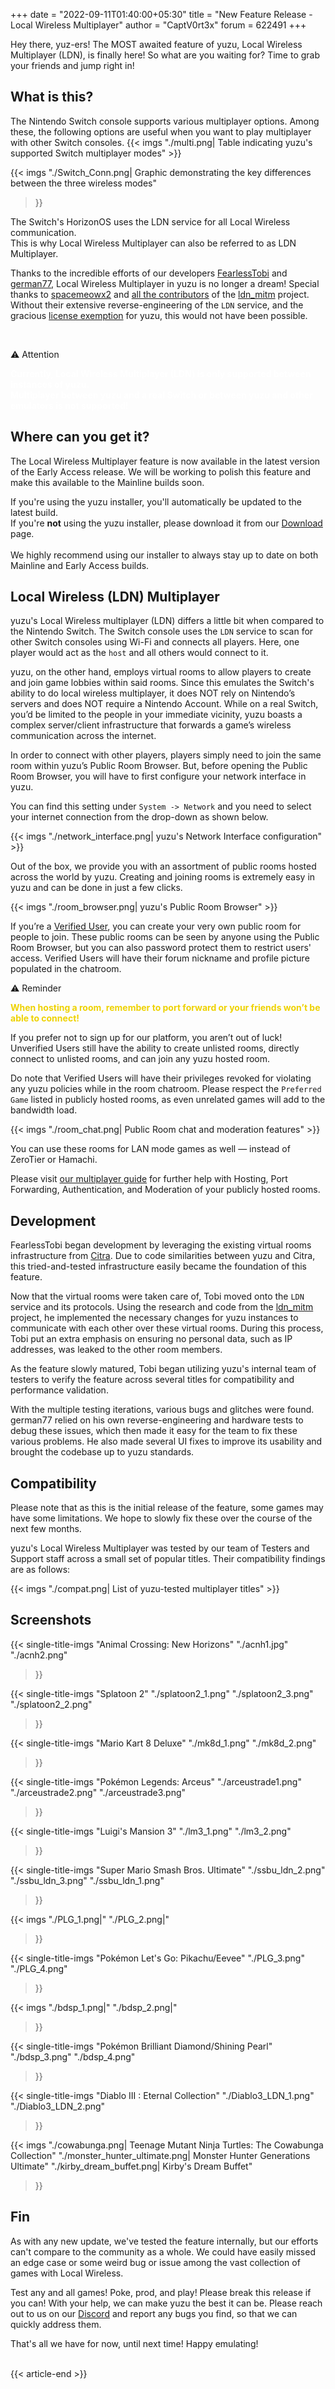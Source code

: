 +++
date = "2022-09-11T01:40:00+05:30"
title = "New Feature Release - Local Wireless Multiplayer"
author = "CaptV0rt3x"
forum = 622491
+++

Hey there, yuz-ers!
The MOST awaited feature of yuzu, Local Wireless Multiplayer (LDN), is finally here!
So what are you waiting for?
Time to grab your friends and jump right in!

<!--more-->

## What is this?

The Nintendo Switch console supports various multiplayer options. 
Among these, the following options are useful when you want to play multiplayer with other Switch consoles.
{{< imgs "./multi.png| Table indicating yuzu's supported Switch multiplayer modes" >}}

{{< imgs 
    "./Switch_Conn.png| Graphic demonstrating the key differences between the three wireless modes" 
>}}

<article class="message has-text-weight-semibold"><div class="message-body"><p>
The Switch's HorizonOS uses the LDN service for all Local Wireless communication. <br>
This is why Local Wireless Multiplayer can also be referred to as LDN Multiplayer.
</p></div></article>

Thanks to the incredible efforts of our developers [FearlessTobi](https://github.com/FearlessTobi) and [german77](https://github.com/german77), Local Wireless Multiplayer in yuzu is no longer a dream!
Special thanks to [spacemeowx2](https://github.com/spacemeowx2/) and [all the contributors](https://github.com/spacemeowx2/ldn_mitm/graphs/contributors) of the [ldn_mitm](https://github.com/spacemeowx2/ldn_mitm) project.
Without their extensive reverse-engineering of the `LDN` service, and the gracious [license exemption](https://github.com/spacemeowx2/ldn_mitm#licensing) for yuzu, this would not have been possible.

<br>
<article class="message"><div class="message-header">
<p>⚠️ Attention</p>
</div>
<div class="message-body"><p style="color:white;">
<b>Currently, Local Wireless Multiplayer (LDN) is only supported between instances of yuzu.<br>
Multiplayer between yuzu and a real Switch or between yuzu and other emulators is not supported!</b>
</p></div></article>

## Where can you get it?

The Local Wireless Multiplayer feature is now available in the latest version of the Early Access release.
We will be working to polish this feature and make this available to the Mainline builds soon.

<article class="message has-text-weight-semibold"><div class="message-body"><p>
If you're using the yuzu installer, you'll automatically be updated to the latest build.<br>    
If you're <b>not</b> using the yuzu installer, please download it from our <a href= https://yuzu-emu.org/downloads/>Download</a> page. <br>
<br>
We highly recommend using our installer to always stay up to date on both Mainline and Early Access builds.
</p></div></article>

## Local Wireless (LDN) Multiplayer

yuzu's Local Wireless multiplayer (LDN) differs a little bit when compared to the Nintendo Switch.
The Switch console uses the `LDN` service to scan for other Switch consoles using Wi-Fi and connects all players.
Here, one player would act as the `host` and all others would connect to it.

yuzu, on the other hand, employs virtual rooms to allow players to create and join game lobbies within said rooms.
Since this emulates the Switch's ability to do local wireless multiplayer, it does NOT rely on Nintendo’s servers and does NOT require a Nintendo Account. 
While on a real Switch, you’d be limited to the people in your immediate vicinity, yuzu boasts a complex server/client infrastructure that forwards a game’s wireless communication across the internet.

In order to connect with other players, players simply need to join the same room within yuzu’s Public Room Browser. 
But, before opening the Public Room Browser, you will have to first configure your network interface in yuzu.

You can find this setting under `System -> Network` and you need to select your internet connection from the drop-down as shown below.

{{< imgs "./network_interface.png| yuzu's Network Interface configuration" >}}

Out of the box, we provide you with an assortment of public rooms hosted across the world by yuzu.
Creating and joining rooms is extremely easy in yuzu and can be done in just a few clicks.

{{< imgs "./room_browser.png| yuzu's Public Room Browser" >}}

If you’re a [Verified User](https://community.citra-emu.org/signup), you can create your very own public room for people to join. 
These public rooms can be seen by anyone using the Public Room Browser, but you can also password protect them to restrict users' access.
Verified Users will have their forum nickname and profile picture populated in the chatroom.
<br>

<article class="message"><div class="message-header">
<p>⚠️ Reminder</p></div>
<div class="message-body"><p style="color:#eed202;">
<b>When hosting a room, remember to port forward or your friends won’t be able to connect!</b>
</p></div></article>

If you prefer not to sign up for our platform, you aren’t out of luck! 
Unverified Users still have the ability to create unlisted rooms, directly connect to unlisted rooms, and can join any yuzu hosted room.

Do note that Verified Users will have their privileges revoked for violating any yuzu policies while in the room chatroom.
Please respect the `Preferred Game` listed in publicly hosted rooms, as even unrelated games will add to the bandwidth load.

{{< imgs "./room_chat.png| Public Room chat and moderation features" >}}

<article class="message has-text-weight-semibold"><div class="message-body"><p>
You can use these rooms for LAN mode games as well — instead of ZeroTier or Hamachi.</b>
</p></div></article>

Please visit [our multiplayer guide](https://yuzu-emu.org/help/feature/multiplayer/) for further help with Hosting, Port Forwarding, Authentication, and Moderation of your publicly hosted rooms.

## Development

FearlessTobi began development by leveraging the existing virtual rooms infrastructure from [Citra](https://citra-emu.org).
Due to code similarities between yuzu and Citra, this tried-and-tested infrastructure easily became the foundation of this feature.

Now that the virtual rooms were taken care of, Tobi moved onto the `LDN` service and its protocols.
Using the research and code from the [ldn_mitm](https://github.com/spacemeowx2/ldn_mitm) project, he implemented the necessary changes for yuzu instances to communicate with each other over these virtual rooms.
During this process, Tobi put an extra emphasis on ensuring no personal data, such as IP addresses, was leaked to the other room members.

As the feature slowly matured, Tobi began utilizing yuzu's internal team of testers to verify the feature across several titles for compatibility and performance validation. 

With the multiple testing iterations, various bugs and glitches were found. 
german77 relied on his own reverse-engineering and hardware tests to debug these issues, which then made it easy for the team to fix these various problems.
He also made several UI fixes to improve its usability and brought the codebase up to yuzu standards.

## Compatibility

Please note that as this is the initial release of the feature, some games may have some limitations.
We hope to slowly fix these over the course of the next few months.

yuzu's Local Wireless Multiplayer was tested by our team of Testers and Support staff across a small set of popular titles. Their compatibility findings are as follows:

{{< imgs "./compat.png| List of yuzu-tested multiplayer titles" >}}


## Screenshots

{{< single-title-imgs
    "Animal Crossing: New Horizons"
    "./acnh1.jpg"
    "./acnh2.png"
>}}

{{< single-title-imgs
    "Splatoon 2"
    "./splatoon2_1.png"
    "./splatoon2_3.png"
    "./splatoon2_2.png"
>}}

{{< single-title-imgs
    "Mario Kart 8 Deluxe"
    "./mk8d_1.png"
    "./mk8d_2.png"
>}}

{{< single-title-imgs
    "Pokémon Legends: Arceus"
    "./arceustrade1.png"
    "./arceustrade2.png"
    "./arceustrade3.png"
>}}

{{< single-title-imgs
    "Luigi's Mansion 3"
    "./lm3_1.png"
    "./lm3_2.png"
>}}

{{< single-title-imgs
    "Super Mario Smash Bros. Ultimate"
    "./ssbu_ldn_2.png"
    "./ssbu_ldn_3.png"
    "./ssbu_ldn_1.png"
>}}

{{< imgs
    "./PLG_1.png|"
    "./PLG_2.png|"
>}}

{{< single-title-imgs
    "Pokémon Let's Go: Pikachu/Eevee"
    "./PLG_3.png"
    "./PLG_4.png"
>}}

{{< imgs
    "./bdsp_1.png|"
    "./bdsp_2.png|"
>}}

{{< single-title-imgs
    "Pokémon Brilliant Diamond/Shining Pearl"
    "./bdsp_3.png"
    "./bdsp_4.png"
>}}

{{< single-title-imgs
    "Diablo III : Eternal Collection"
    "./Diablo3_LDN_1.png"
    "./Diablo3_LDN_2.png"
>}}

{{< imgs
    "./cowabunga.png| Teenage Mutant Ninja Turtles: The Cowabunga Collection" 
    "./monster_hunter_ultimate.png| Monster Hunter Generations Ultimate"
    "./kirby_dream_buffet.png| Kirby's Dream Buffet"
>}}


## Fin

As with any new update, we've tested the feature internally, but our efforts can't compare to the community as a whole. 
We could have easily missed an edge case or some weird bug or issue among the vast collection of games with Local Wireless.

Test any and all games! Poke, prod, and play! Please break this release if you can! With your help, we can make yuzu the best it can be.
Please reach out to us on our [Discord](https://discord.gg/u77vRWY) and report any bugs you find, so that we can quickly address them.

That's all we have for now, until next time! Happy emulating! <br><br>

{{< article-end >}}
